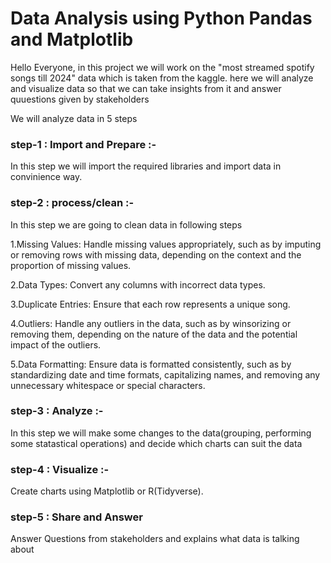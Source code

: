 # Data Analysis using Python Pandas and Matplotlib
Hello Everyone, in this project we will work on the "most streamed spotify songs till 2024" data which is taken from the kaggle.
here we will analyze and visualize data so that we can take insights from it and answer quuestions given by stakeholders

We will analyze data in 5 steps
### step-1 : Import and Prepare :- 
In this step we will import the required libraries and import data in convinience way.

### step-2 : process/clean :- 
In this step we are going to clean data in following steps

1.Missing Values: Handle missing values appropriately, such as by imputing or removing rows with missing data, depending on the context and the proportion of missing values.

2.Data Types: Convert any columns with incorrect data types.

3.Duplicate Entries: Ensure that each row represents a unique song.

4.Outliers: Handle any outliers in the data, such as by winsorizing or removing them, depending on the nature of the data and the potential impact of the outliers.

5.Data Formatting: Ensure data is formatted consistently, such as by standardizing date and time formats, capitalizing names, and removing any unnecessary whitespace or special characters.

### step-3 : Analyze :-
In this step we will make some changes to the data(grouping, performing some statastical operations) and decide which charts can suit the data

### step-4 : Visualize :- 
Create charts using Matplotlib or R(Tidyverse).

### step-5 : Share and Answer
Answer Questions from stakeholders and explains what data is talking about
